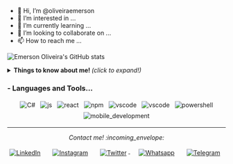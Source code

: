 - 👋 Hi, I’m @oliveiraemerson
- 👀 I’m interested in ...
- 🌱 I’m currently learning ...
- 💞️ I’m looking to collaborate on ...
- 📫 How to reach me ...

<!---
oliveiraemerson/oliveiraemerson is a ✨ special ✨ repository because its `README.md` (this file) appears on your GitHub profile.
You can click the Preview link to take a look at your changes.
--->

![Emerson Oliveira's GitHub stats](https://github-readme-stats.vercel.app/api?username=oliveiraemerson&show_icons=true&theme=radical)


<details>
  <summary> <b> Things to know about me! </b> <i>(click to expand!)</i> </summary>
  
  <br>
  This goin to be hidden.
  
</details>

### - Languages and Tools...

<p align="center">

  <!-- For more icons please follow  https://github.com/MikeCodesDotNET/ColoredBadges -->

  <img src="https://github.com/Quadrified/Quadrified/blob/master/assets/svg/dev/languages/csharp_dotnet.svg" alt="C#" style="vertical-align:top; margin:4px">
  <img src="https://github.com/Quadrified/Quadrified/blob/master/assets/svg/dev/languages/js.svg" alt="js" style="vertical-align:top; margin:4px">
<!--   <img src="https://github.com/Quadrified/Quadrified/blob/master/assets/svg/dev/languages/java.svg" alt="java" style="vertical-align:top; margin:4px"> -->
  <img src="https://github.com/Quadrified/Quadrified/blob/master/assets/svg/dev/frameworks/react.svg" alt="react" style="vertical-align:top; margin:4px">

  <img src="https://github.com/Quadrified/Quadrified/blob/master/assets/svg/dev/services/npm.svg" alt="npm" style="vertical-align:top; margin:4px">
<!--   <img src="https://github.com/Quadrified/Quadrified/blob/master/assets/svg/dev/frameworks/%20reactnative.svg" alt="bash" style="vertical-align:top; margin:4px"> -->
  <img src="https://github.com/Quadrified/Quadrified/blob/master/assets/svg/dev/tools/visualstudio.svg" alt="vscode" style="vertical-align:top; margin:4px">
  <img src="https://github.com/Quadrified/Quadrified/blob/master/assets/svg/dev/tools/visualstudio_code.svg" alt="vscode" style="vertical-align:top; margin:4px">
  <img src="https://github.com/Quadrified/Quadrified/blob/master/assets/svg/dev/tools/powershell.svg" alt="powershell" style="vertical-align:top; margin:4px">
  <img src="https://github.com/Quadrified/Quadrified/blob/master/assets/svg/dev/misc/mobile.svg" alt="mobile_development" style="vertical-align:top; margin:4px">

---

</p>

<p align="center"> 
  <i> Contact me! :incoming_envelope: </i>
</p>

<p align="center">
  <a href="https://www.linkedin.com/in/emersonboliveira"><img src="https://github.com/Quadrified/Quadrified/blob/master/assets/svg/social/linkedin.svg" style="vertical-align:top; margin:4px" alt="LinkedIn"></a> &nbsp; &nbsp;
  <a href="https://instagram.com/emersonoliveira"><img src="https://github.com/Quadrified/Quadrified/blob/master/assets/svg/social/instagram.svg" style="vertical-align:top; margin:4px" alt="Instagram"></a> &nbsp; &nbsp;
  <a href="https://twitter.com/OliveiraEmerson"><img src="https://github.com/Quadrified/Quadrified/blob/master/assets/svg/social/twitter.svg" style="vertical-align:top; margin:4px" alt="Twitter">     </a> &nbsp; &nbsp;
  <a href="https://api.whatsapp.com/send?phone=+5511947895210"><img src="https://github.com/Quadrified/Quadrified/blob/master/assets/svg/social/whatsapp.svg" style="vertical-align:top; margin:4px" alt="Whatsapp"></a> &nbsp; &nbsp;
  <a href="https://t.me/EmersonBOliveira"><img src="https://github.com/Quadrified/Quadrified/blob/master/assets/svg/social/telegram.svg" style="vertical-align:top; margin:4px" alt="Telegram"></a> &nbsp; &nbsp;
</p>
